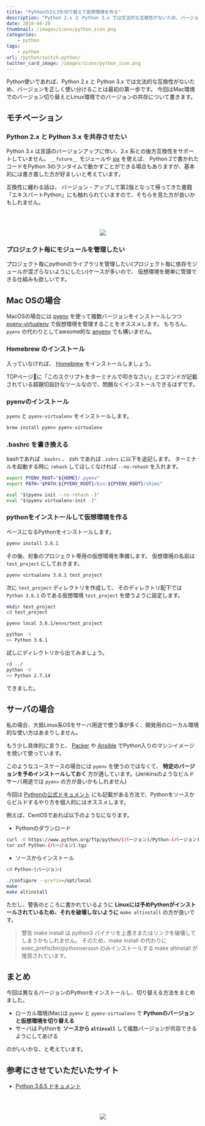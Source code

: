 ```yaml
---
title: "Pythonの2と3を切り替えて仮想環境を作る"
description: "Python 2.x と Python 3.x では文法的な互換性がないため、バージョンを正しく使い分けることは最初の第一歩です。今回はMac環境でのバージョン切り替えとLinux環境でのバージョンの共存について書きます。"
date: 2018-04-26
thumbnail: /images/icons/python_icon.png
categories:
    - python
tags:
    - python
url: /python/switch-python/
twitter_card_image: /images/icons/python_icon.png
---
```


Python使いであれば、Python 2.x と Python 3.x では文法的な互換性がないため、バージョンを正しく使い分けることは最初の第一歩です。
今回はMac環境でのバージョン切り替えとLinux環境でのバージョンの共存について書きます。

## モチベーション
### Python 2.x と Python 3.x を共存させたい

Python 3.x は言語のバージョンアップに伴い、2.x 系との後方互換性をサポートしていません。
`__future__` モジュールや [six](https://hhsprings.bitbucket.io/docs/translations/python/six-doc-ja/) を使えば、
Python 2で書かれたコードをPython 3のランタイムで動かすことができる場合もありますが、基本的には書き直した方が好ましいと考えています。

互換性に纏わる話は、 バージョン・アップして第2版となって帰ってきた書籍「エキスパートPython」にも触れられていますので、そちらを見た方が良いかもしれません。

<br><br>
<div style="text-align: center">
<a target="_blank"  href="https://www.amazon.co.jp/gp/product/4048930613/ref=as_li_tl?ie=UTF8&camp=247&creative=1211&creativeASIN=4048930613&linkCode=as2&tag=soudegesu-22&linkId=a3d62631d025b73bac36ad1a91b2fb13"><img border="0" src="//ws-fe.amazon-adsystem.com/widgets/q?_encoding=UTF8&MarketPlace=JP&ASIN=4048930613&ServiceVersion=20070822&ID=AsinImage&WS=1&Format=_SL250_&tag=soudegesu-22" ></a><img src="//ir-jp.amazon-adsystem.com/e/ir?t=soudegesu-22&l=am2&o=9&a=4048930613" width="1" height="1" border="0" alt="" style="border:none !important; margin:0px !important;" />
</div>

### プロジェクト毎にモジュールを管理したい

プロジェクト毎にpythonのライブラリを管理したい(プロジェクト毎に依存モジュールが混ざらないようにしたい)ケースが多いので、
仮想環境を簡単に管理できる仕組みも欲しいです。

## Mac OSの場合

MacOSの場合には [pyenv](https://github.com/pyenv/pyenv) を使って複数バージョンをインストールしつつ
[pyenv-virtualenv](https://github.com/pyenv/pyenv-virtualenv) で仮想環境を管理することをオススメします。
もちろん、`pyenv` の代わりとしてawsome的な [anyenv](https://github.com/riywo/anyenv) でも構いません。

### Homebrew のインストール

入っていなければ、 [Homebrew](https://brew.sh/index_ja) をインストールしましょう。

TOPページに「このスクリプトをターミナルで叩きなさい」とコマンドが記載されている超親切設計なツールなので、問題なくインストールできるはずです。

### pyenvのインストール

`pyenv` と `pyenv-virtualenv` をインストールします。

```bash
brew install pyenv pyenv-virtualenv
```

### .bashrc を書き換える

bashであれば `.bashrc` 、 zsh であれば `.zshrc` に以下を追記します。
ターミナルを起動する時に `rehash` してほしくなければ `--no-rehash` を入れます。

```bash
export PYENV_ROOT="${HOME}/.pyenv"
export PATH="$PATH:${PYENV_ROOT}/bin:${PYENV_ROOT}/shims"

eval "$(pyenv init --no-rehash -)"
eval "$(pyenv virtualenv-init -)"
```

### pythonをインストールして仮想環境を作る

ベースになるPythonをインストールします。

```bash
pyenv install 3.6.1
```

その後、対象のプロジェクト専用の仮想環境を準備します。
仮想環境の名前は `test_project` にしておきます。

```bash
pyenv virtualenv 3.6.1 test_project
```

次に `test_project` ディレクトリを作成して、
そのディレクトリ配下では `Python 3.6.1` のである仮想環境 `test_project` を使うように設定します。

```bash
mkdir test_project
cd test_project

pyenv local 3.6.1/envs/test_project

python -V
>> Python 3.6.1
```

試しにディレクトリから出てみましょう。

```bash
cd ../
python -V
>> Python 2.7.14
```

できました。

## サーバの場合

私の場合、大抵Linux系OSをサーバ用途で使う事が多く、開発用のローカル環境的な使い方はあまりしません。

もう少し具体的に言うと、 [Packer](https://www.packer.io/) や [Ansible](https://www.ansible.com/) でPython入りのマシンイメージを焼いて使っています。

このようなユースケースの場合には `pyenv` を使うのではなくて、 **特定のバージョンを予めインストールしておく** 方が適しています。(Jenkinsのようなビルドサーバ用途では `pyenv` の方が良いかもしれません)


今回は [Pythonの公式ドキュメント](https://docs.python.org/ja/3/using/unix.html#getting-and-installing-the-latest-version-of-python) にも記載がある方法で、Pythonをソースからビルドするやり方を個人的にはオススメします。


例えば、CentOSであれば以下のようなになります。

* Pythonのダウンロード

```bash
curl -O https://www.python.org/ftp/python/(バージョン)/Python-(バージョン).tgz
tar zxf Python-(バージョン).tgz
```

* ソースからインストール

```bash
cd Python-(バージョン)

./configure --prefix=/opt/local
make
make altinstall
```

ただし、警告のところに書かれているように **Linuxには予めPythonがインストールされているため、それを破壊しないように** `make altinstall` の方が良いです。

> 警告 make install は python3 バイナリを上書きまたはリンクを破壊してしまうかもしれません。
> そのため、make install の代わりに exec_prefix/bin/pythonversion のみインストールする make altinstall が推奨されています。

## まとめ

今回は異なるバージョンのPythonをインストールし、切り替える方法をまとめました。
* ローカル環境(Mac)は `pyenv` と `pyenv-virtualenv` で **Pythonのバージョンと仮想環境を切り替える**
* サーバは Pythonを **ソースから `altinsall`** して複数バージョンが共存できるようにしてあげる

のがいいかな、と考えています。


## 参考にさせていただいたサイト

* [Python 3.6.5 ドキュメント](https://docs.python.org/ja/3/using/unix.html#getting-and-installing-the-latest-version-of-python)

<br><br>
<div style="text-align: center">
<a target="_blank"  href="https://www.amazon.co.jp/gp/offer-listing/479738946X/ref=as_li_tl?ie=UTF8&camp=247&creative=1211&creativeASIN=479738946X&linkCode=am2&tag=soudegesu-22&linkId=4d6041eaf55821514ce2f3c16f0b9a5c"><img border="0" src="//ws-fe.amazon-adsystem.com/widgets/q?_encoding=UTF8&MarketPlace=JP&ASIN=479738946X&ServiceVersion=20070822&ID=AsinImage&WS=1&Format=_SL250_&tag=soudegesu-22" ></a><img src="//ir-jp.amazon-adsystem.com/e/ir?t=soudegesu-22&l=am2&o=9&a=479738946X" width="1" height="1" border="0" alt="" style="border:none !important; margin:0px !important;" />
</div>
